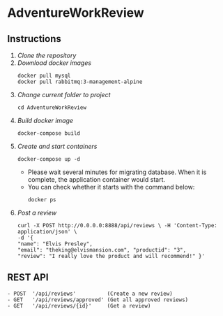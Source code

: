 # AdventureWorkReview

## **Instructions**

1. *Clone the repository*
2. *Download docker images*
    ```
   docker pull mysql
   docker pull rabbitmq:3-management-alpine
   ``` 
3. *Change current folder to project*
    ``` 
   cd AdventureWorkReview
   ``` 
4. *Build docker image*
    ``` 
   docker-compose build
   ```
5. *Create and start containers*
    ``` 
   docker-compose up -d
   ```
   - Please wait several minutes for migrating database. When it is complete, the application container would start.
   - You can check whether it starts with the command below:
        ``` 
       docker ps
        ```
6. *Post a review*
    ``` 
    curl -X POST http://0.0.0.0:8888/api/reviews \ -H 'Content-Type: application/json' \
    -d '{
    "name": "Elvis Presley",
    "email": "theking@elvismansion.com", "productid": "3",
    "review": "I really love the product and will recommend!" }'
    ``` 
    
    
    
## **REST API**
``` 
- POST  '/api/reviews'          (Create a new review)
- GET   '/api/reviews/approved' (Get all approved reviews)
- GET   '/api/reviews/{id}'     (Get a review)    
``` 
